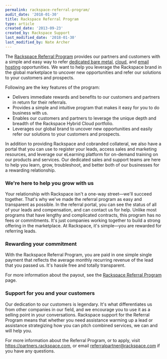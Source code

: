 ```yaml
---
permalink: rackspace-referral-program/
audit_date: '2018-01-30'
title: Rackspace Referral Program
type: article
created_date: '2013-09-23'
created_by: Rackspace Support
last_modified_date: '2018-01-30'
last_modified_by: Nate Archer
---
```


The [Rackspace Referral Program](https://partners.rackspace.com/English/referrals.aspx)
provides our partners and customers with a simple and easy way to refer
[dedicated bare metal](https://www.rackspace.com/dedicated-servers/),
[cloud](https://www.rackspace.com/cloud/hybrid/), and [email hosting](https://www.rackspace.com/email-hosting/) opportunities. We want
to help you leverage the Rackspace brand in the global marketplace to
uncover new opportunities and refer our solutions to your
customers and prospects.

Following are the key features of the program:

- Delivers immediate rewards and benefits to our customers and partners in return for their referrals.
- Provides a simple and intuitive program that makes it easy for you to do business with us.
- Enables our customers and partners to leverage the unique depth and breadth of the Rackspace Hybrid Cloud portfolio.
- Leverages our global brand to uncover new opportunities and easily refer our solutions to your customers and prospects.

In addition to providing Rackspace and cobranded collateral, we also have a
portal that you can use to register your leads, access sales and marketing
resources, and leverage our eLearning platform for on-demand training on
our products and services. Our dedicated sales and support teams are
here to help you learn, grow, troubleshoot, and better both of our
businesses for a rewarding relationship.

### We're here to help you grow with us

Your relationship with Rackspace isn't a one-way street&mdash;we'll succeed
together. That's why we've made the referral program as easy and
transparent as possible. In the referral portal, you can see the status
of all of your leads and compensation, and can contact us for help. Unlike
most programs that have lengthy and complicated contracts, this program has no
fees or commitments. It's just companies working
together to build a strong offering in the marketplace. At Rackspace,
it's simple&mdash;you are rewarded for referring leads.

### Rewarding your commitment

With the Rackspace Referral Program, you are paid in one simple
single payment that reflects the average monthly recurring revenue of the
lead that you passed us. It's hassle free and totally transparent.

For more information about the payout, see the [Rackspace Referral Program](https://partners.rackspace.com/English/referrals.aspx) page.

### Support for you and your customers

Our dedication to our customers is legendary. It's what differentiates us
from other companies in our
field, and we encourage you to use it as a selling point in your
conversations. Rackspace support for the Referral Program means that whether
you need assistance
warming up a lead or assistance strategizing how you can pitch combined
services, we can and will help you.

For more information about the Referral Program, or to apply, visit <https://partners.rackspace.com>, or email <referralpartner@rackspace.com> if you have any questions.
